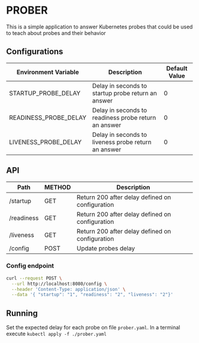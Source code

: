# PROBER

This is a simple application to answer Kubernetes probes that could be used to teach about probes and their behavior

## Configurations

| Environment Variable  | Description                                          | Default Value |
|-----------------------|------------------------------------------------------|---------------|
| STARTUP_PROBE_DELAY   | Delay in seconds to startup probe return an answer   | 0             |
| READINESS_PROBE_DELAY | Delay in seconds to readiness probe return an answer | 0             |
| LIVENESS_PROBE_DELAY  | Delay in seconds to liveness probe return an answer  | 0             |

## API

| Path       | METHOD | Description                                     |
|------------|--------|-------------------------------------------------|
| /startup   | GET    | Return 200 after delay defined on configuration |
| /readiness | GET    | Return 200 after delay defined on configuration |
| /liveness  | GET    | Return 200 after delay defined on configuration |
| /config    | POST   | Update probes delay                             |

### Config endpoint
```bash
curl --request POST \
  --url http://localhost:8080/config \
  --header 'Content-Type: application/json' \
  --data '{ "startup": "1", "readiness": "2", "liveness": "2"}'
```

## Running

Set the expected delay for each probe on file `prober.yaml`.
In a terminal execute `kubectl apply -f ./prober.yaml`
